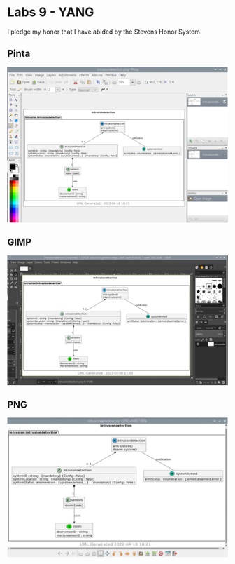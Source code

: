# Labs 9 - YANG
I pledge my honor that I have abided by the Stevens Honor System.

## Pinta
![](Lab9/pinta.jpg)

## GIMP
![](Lab9/gip.jpg)

## PNG
![](Lab9/png.jpg)
